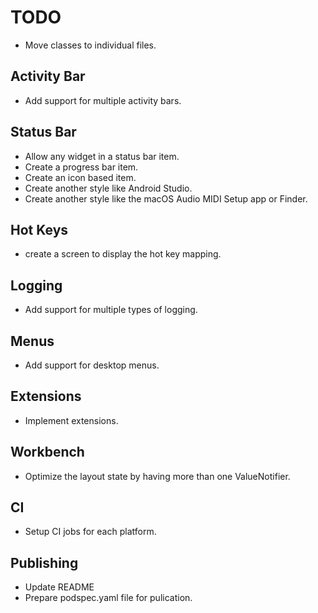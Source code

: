 # TODO

- Move classes to individual files.

## Activity Bar

- Add support for multiple activity bars.

## Status Bar

- Allow any widget in a status bar item.
- Create a progress bar item.
- Create an icon based item.
- Create another style like Android Studio.
- Create another style like the macOS Audio MIDI Setup app or Finder.

## Hot Keys

- create a screen to display the hot key mapping.

## Logging

- Add support for multiple types of logging.

## Menus

- Add support for desktop menus.

## Extensions

- Implement extensions.

## Workbench

- Optimize the layout state by having more than one ValueNotifier.

## CI

- Setup CI jobs for each platform.

## Publishing

- Update README
- Prepare podspec.yaml file for pulication.
